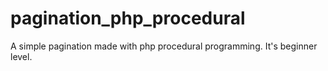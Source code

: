 # pagination_php_procedural
A simple pagination made with php procedural programming. It's beginner level.

